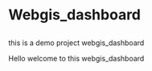 # Webgis_dashboard
##

this is a demo project webgis_dashboard

Hello welcome to this webgis_dashboard